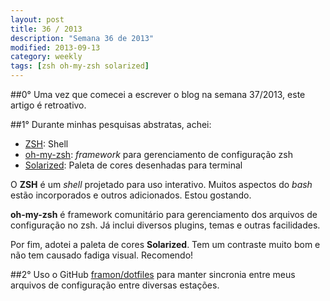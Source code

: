 ```yaml
---
layout: post
title: 36 / 2013
description: "Semana 36 de 2013"
modified: 2013-09-13
category: weekly
tags: [zsh oh-my-zsh solarized]
---
```



##0°
Uma vez que comecei a escrever o blog na semana 37/2013, este artigo é retroativo.


##1°
Durante minhas pesquisas abstratas, achei:

 * [ZSH][zsh]: Shell
 * [oh-my-zsh][omz]: *framework* para gerenciamento de configuração zsh
 * [Solarized][solarized]: Paleta de cores desenhadas para terminal

O **ZSH** é um *shell* projetado para uso interativo. Muitos aspectos do *bash* estão incorporados e
outros adicionados. Estou gostando.

**oh-my-zsh** é framework comunitário para gerenciamento dos arquivos de configuração no zsh. Já
inclui diversos plugins, temas e outras facilidades.

Por fim, adotei a paleta de cores **Solarized**. Tem um contraste muito bom e não tem causado fadiga
visual. Recomendo!


##2°
Uso o GitHub [framon/dotfiles][dotfiles] para manter sincronia entre meus arquivos de configuração
entre diversas estações.



[dotfiles]: https://github.com/framon/dotfiles
[zsh]: http://www.zsh.org
[omz]: https://github.com/robbyrussell/oh-my-zsh
[solarized]: http://ethanschoonover.com/solarized
